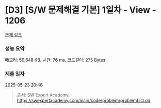 # [D3] [S/W 문제해결 기본] 1일차 - View - 1206 

[문제 링크](https://swexpertacademy.com/main/code/problem/problemDetail.do?contestProbId=AV134DPqAA8CFAYh) 

### 성능 요약

메모리: 59,648 KB, 시간: 76 ms, 코드길이: 275 Bytes

### 제출 일자

2025-05-23 20:46



> 출처: SW Expert Academy, https://swexpertacademy.com/main/code/problem/problemList.do